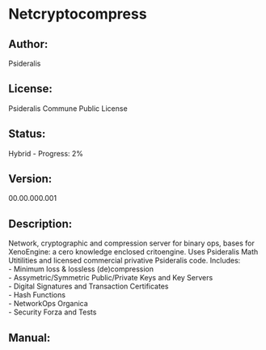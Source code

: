 # Netcryptocompress
## Author: 
Psideralis
## License: 
Psideralis Commune Public License
## Status:
Hybrid - Progress: 2%
## Version:
00.00.000.001
## Description:
Network, cryptographic and compression server for binary ops, bases for XenoEngine: a cero knowledge enclosed critoengine. Uses Psideralis Math Utitilities and licensed commercial privative Psideralis code. Includes:<br>
    - Minimum loss & lossless (de)compression<br>
    - Assymetric/Symmetric Public/Private Keys and Key Servers<br>
    - Digital Signatures and Transaction Certificates<br>
    - Hash Functions<br>
    - NetworkOps Organica<br>
    - Security Forza and Tests<br>
## Manual: